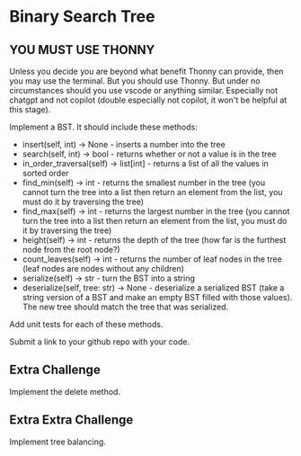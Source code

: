 # Binary Search Tree

## YOU MUST USE THONNY

Unless you decide you are beyond what benefit Thonny can provide, then you may use the terminal. But you should use Thonny. But under no circumstances should you use vscode or anything similar. Especially not chatgpt and not copilot (double especially not copilot, it won't be helpful at this stage).

Implement a BST. It should include these methods:

- insert(self, int) -> None - inserts a number into the tree
- search(self, int) -> bool - returns whether or not a value is in the tree
- in_order_traversal(self) -> list[int] - returns a list of all the values in sorted order
- find_min(self) -> int - returns the smallest number in the tree (you cannot turn the tree into a list then return an element from the list, you must do it by traversing the tree)
- find_max(self) -> int - returns the largest number in the tree (you cannot turn the tree into a list then return an element from the list, you must do it by traversing the tree)
- height(self) -> int - returns the depth of the tree (how far is the furthest node from the root node?)
- count_leaves(self) -> int - returns the number of leaf nodes in the tree (leaf nodes are nodes without any children)
- serialize(self) -> str - turn the BST into a string
- deserialize(self, tree: str) -> None - deserialize a serialized BST (take a string version of a BST and make an empty BST filled with those values). The new tree should match the tree that was serialized.

Add unit tests for each of these methods.

Submit a link to your github repo with your code.

## Extra Challenge

Implement the delete method. 

## Extra Extra Challenge

Implement tree balancing.